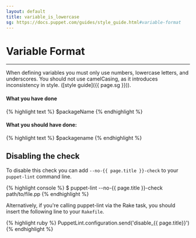 ```yaml
---
layout: default
title: variable_is_lowercase
sg: https://docs.puppet.com/guides/style_guide.html#variable-format
---
```


# Variable Format

---

When defining variables you must only use numbers, lowercase letters, and underscores. You should not use camelCasing, as it introduces inconsistency in style. ([style guide]({{ page.sg }})).

#### What you have done
{% highlight text %}
$packageName
{% endhighlight %}

#### What you should have done:
{% highlight text %}
$packagename
{% endhighlight %}

## Disabling the check

To disable this check you can add `--no-{{ page.title }}-check` to your
`puppet-lint` command line.

{% highlight console %}
$ puppet-lint --no-{{ page.title }}-check path/to/file.pp
{% endhighlight %}

Alternatively, if you're calling puppet-lint via the Rake task, you should
insert the following line to your `Rakefile`.

{% highlight ruby %}
PuppetLint.configuration.send('disable_{{ page.title}}')
{% endhighlight %}
